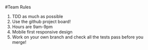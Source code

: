 #Team Rules

1. TDD as much as possible
2. Use the github project board!
3. Hours are 9am-9pm
4. Mobile first responsive design
5. Work on your own branch and check all the tests pass before you merge!
